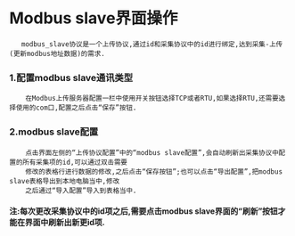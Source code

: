 # Modbus slave界面操作

```
   modbus_slave协议是一个上传协议,通过id和采集协议中的id进行绑定,达到采集-上传(更新modbus地址数据)的需求.
```

### 1.配置modbus slave通讯类型

```
    在Modbus上传服务器配置一栏中使用开关按钮选择TCP或者RTU,如果选择RTU,还需要选择使用的com口,配置之后点击“保存”按钮.
```

### 2.modbus slave配置

```
    点击界面左侧的“上传协议配置”中的“modbus slave配置”,会自动刷新出采集协议中配置的所有采集项的id,可以通过双击需要
    修改的表格行进行数据的修改,之后点击“保存按钮”;也可以点击“导出配置”,把modbus slave表格导出到本地电脑当中,修改
    之后通过“导入配置”导入到表格当中.
```

#### 注:每次更改采集协议中的id项之后,需要点击modbus slave界面的“刷新”按钮才能在界面中刷新出新更id项.



